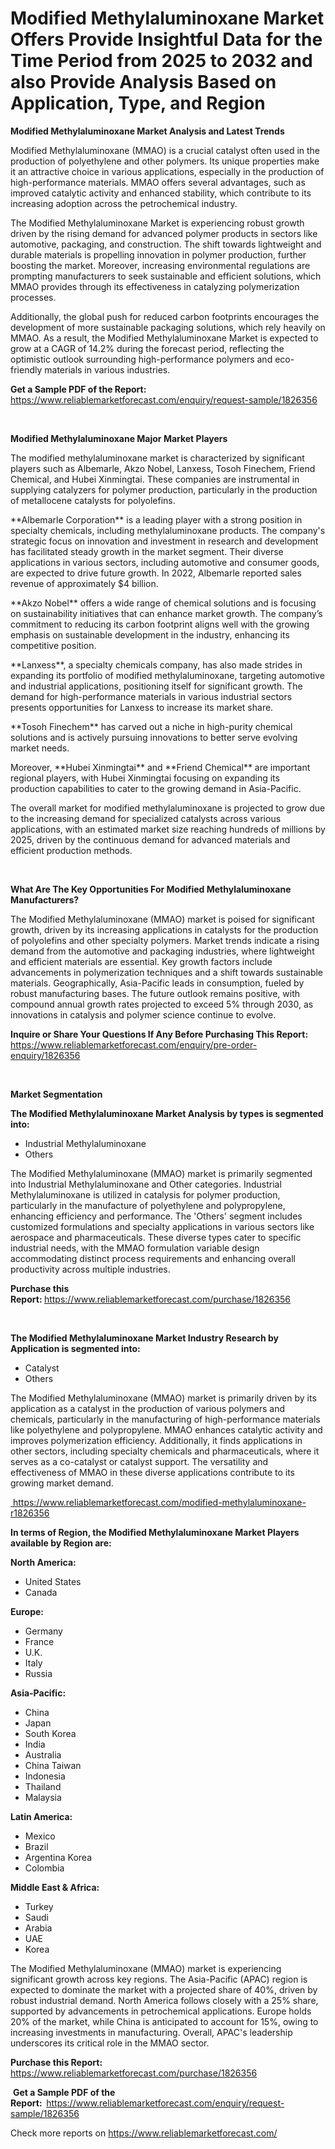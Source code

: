<p><h1>Modified Methylaluminoxane Market Offers Provide Insightful Data for the Time Period from 2025 to 2032 and also Provide Analysis Based on Application, Type, and Region</h1></p><p><strong>Modified Methylaluminoxane Market Analysis and Latest Trends</strong></p>
<p><p>Modified Methylaluminoxane (MMAO) is a crucial catalyst often used in the production of polyethylene and other polymers. Its unique properties make it an attractive choice in various applications, especially in the production of high-performance materials. MMAO offers several advantages, such as improved catalytic activity and enhanced stability, which contribute to its increasing adoption across the petrochemical industry.</p><p>The Modified Methylaluminoxane Market is experiencing robust growth driven by the rising demand for advanced polymer products in sectors like automotive, packaging, and construction. The shift towards lightweight and durable materials is propelling innovation in polymer production, further boosting the market. Moreover, increasing environmental regulations are prompting manufacturers to seek sustainable and efficient solutions, which MMAO provides through its effectiveness in catalyzing polymerization processes.</p><p>Additionally, the global push for reduced carbon footprints encourages the development of more sustainable packaging solutions, which rely heavily on MMAO. As a result, the Modified Methylaluminoxane Market is expected to grow at a CAGR of 14.2% during the forecast period, reflecting the optimistic outlook surrounding high-performance polymers and eco-friendly materials in various industries.</p></p>
<p><strong>Get a Sample PDF of the Report:&nbsp;</strong> <a href="https://www.reliablemarketforecast.com/enquiry/request-sample/1826356?utm_campaign=2929&utm_medium=2&utm_source=Github&utm_content=ia&utm_term=01042025&utm_id=modified-methylaluminoxane">https://www.reliablemarketforecast.com/enquiry/request-sample/1826356</a></p>
<p>&nbsp;</p>
<p><strong>Modified Methylaluminoxane Major Market Players</strong></p>
<p><p>The modified methylaluminoxane market is characterized by significant players such as Albemarle, Akzo Nobel, Lanxess, Tosoh Finechem, Friend Chemical, and Hubei Xinmingtai. These companies are instrumental in supplying catalyzers for polymer production, particularly in the production of metallocene catalysts for polyolefins.</p><p>**Albemarle Corporation** is a leading player with a strong position in specialty chemicals, including methylaluminoxane products. The company's strategic focus on innovation and investment in research and development has facilitated steady growth in the market segment. Their diverse applications in various sectors, including automotive and consumer goods, are expected to drive future growth. In 2022, Albemarle reported sales revenue of approximately $4 billion.</p><p>**Akzo Nobel** offers a wide range of chemical solutions and is focusing on sustainability initiatives that can enhance market growth. The company’s commitment to reducing its carbon footprint aligns well with the growing emphasis on sustainable development in the industry, enhancing its competitive position.</p><p>**Lanxess**, a specialty chemicals company, has also made strides in expanding its portfolio of modified methylaluminoxane, targeting automotive and industrial applications, positioning itself for significant growth. The demand for high-performance materials in various industrial sectors presents opportunities for Lanxess to increase its market share.</p><p>**Tosoh Finechem** has carved out a niche in high-purity chemical solutions and is actively pursuing innovations to better serve evolving market needs. </p><p>Moreover, **Hubei Xinmingtai** and **Friend Chemical** are important regional players, with Hubei Xinmingtai focusing on expanding its production capabilities to cater to the growing demand in Asia-Pacific.</p><p>The overall market for modified methylaluminoxane is projected to grow due to the increasing demand for specialized catalysts across various applications, with an estimated market size reaching hundreds of millions by 2025, driven by the continuous demand for advanced materials and efficient production methods.</p></p>
<p>&nbsp;</p>
<p><strong>What Are The Key Opportunities For Modified Methylaluminoxane Manufacturers?</strong></p>
<p><p>The Modified Methylaluminoxane (MMAO) market is poised for significant growth, driven by its increasing applications in catalysts for the production of polyolefins and other specialty polymers. Market trends indicate a rising demand from the automotive and packaging industries, where lightweight and efficient materials are essential. Key growth factors include advancements in polymerization techniques and a shift towards sustainable materials. Geographically, Asia-Pacific leads in consumption, fueled by robust manufacturing bases. The future outlook remains positive, with compound annual growth rates projected to exceed 5% through 2030, as innovations in catalysis and polymer science continue to evolve.</p></p>
<p><strong>Inquire or Share Your Questions If Any Before Purchasing This Report:</strong> <a href="https://www.reliablemarketforecast.com/enquiry/pre-order-enquiry/1826356?utm_campaign=2929&utm_medium=2&utm_source=Github&utm_content=ia&utm_term=01042025&utm_id=modified-methylaluminoxane">https://www.reliablemarketforecast.com/enquiry/pre-order-enquiry/1826356</a></p>
<p>&nbsp;</p>
<p><strong>Market Segmentation</strong></p>
<p><strong>The Modified Methylaluminoxane Market Analysis by types is segmented into:</strong></p>
<p><ul><li>Industrial Methylaluminoxane</li><li>Others</li></ul></p>
<p><p>The Modified Methylaluminoxane (MMAO) market is primarily segmented into Industrial Methylaluminoxane and Other categories. Industrial Methylaluminoxane is utilized in catalysis for polymer production, particularly in the manufacture of polyethylene and polypropylene, enhancing efficiency and performance. The 'Others' segment includes customized formulations and specialty applications in various sectors like aerospace and pharmaceuticals. These diverse types cater to specific industrial needs, with the MMAO formulation variable design accommodating distinct process requirements and enhancing overall productivity across multiple industries.</p></p>
<p><strong>Purchase this Report:&nbsp;</strong><a href="https://www.reliablemarketforecast.com/purchase/1826356?utm_campaign=2929&utm_medium=2&utm_source=Github&utm_content=ia&utm_term=01042025&utm_id=modified-methylaluminoxane">https://www.reliablemarketforecast.com/purchase/1826356</a></p>
<p>&nbsp;</p>
<p><strong>The Modified Methylaluminoxane Market Industry Research by Application is segmented into:</strong></p>
<p><ul><li>Catalyst</li><li>Others</li></ul></p>
<p><p>The Modified Methylaluminoxane (MMAO) market is primarily driven by its application as a catalyst in the production of various polymers and chemicals, particularly in the manufacturing of high-performance materials like polyethylene and polypropylene. MMAO enhances catalytic activity and improves polymerization efficiency. Additionally, it finds applications in other sectors, including specialty chemicals and pharmaceuticals, where it serves as a co-catalyst or catalyst support. The versatility and effectiveness of MMAO in these diverse applications contribute to its growing market demand.</p></p>
<p><a href="https://www.reliablemarketforecast.com/modified-methylaluminoxane-r1826356?utm_campaign=2929&utm_medium=2&utm_source=Github&utm_content=ia&utm_term=01042025&utm_id=modified-methylaluminoxane">&nbsp;https://www.reliablemarketforecast.com/modified-methylaluminoxane-r1826356</a></p>
<p><strong>In terms of Region, the Modified Methylaluminoxane Market Players available by Region are:</strong></p>
<p>
    <p> <strong> North America: </strong>
        <ul>
            <li>United States</li>
            <li>Canada</li>
        </ul>
        </p> 
    <p> <strong> Europe: </strong>
        <ul>
            <li>Germany</li>
            <li>France</li>
            <li>U.K.</li>
            <li>Italy</li>
            <li>Russia</li>
        </ul>
        </p> 
    <p> <strong> Asia-Pacific: </strong>
        <ul>
            <li>China</li>
            <li>Japan</li>
            <li>South Korea</li>
            <li>India</li>
            <li>Australia</li>
            <li>China Taiwan</li>
            <li>Indonesia</li>
            <li>Thailand</li>
            <li>Malaysia</li>
        </ul>
        </p> 
    <p> <strong> Latin America: </strong>
        <ul>
            <li>Mexico</li>
            <li>Brazil</li>
            <li>Argentina Korea</li>
            <li>Colombia</li>
        </ul>
        </p> 
    <p> <strong> Middle East & Africa: </strong>
        <ul>
            <li>Turkey</li>
            <li>Saudi</li>
            <li>Arabia</li>
            <li>UAE</li>
            <li>Korea</li>
        </ul>
    </p>
    </p>
<p><p>The Modified Methylaluminoxane (MMAO) market is experiencing significant growth across key regions. The Asia-Pacific (APAC) region is expected to dominate the market with a projected share of 40%, driven by robust industrial demand. North America follows closely with a 25% share, supported by advancements in petrochemical applications. Europe holds 20% of the market, while China is anticipated to account for 15%, owing to increasing investments in manufacturing. Overall, APAC's leadership underscores its critical role in the MMAO sector.</p></p>
<p><strong>Purchase this Report: </strong><a href="https://www.reliablemarketforecast.com/purchase/1826356?utm_campaign=2929&utm_medium=2&utm_source=Github&utm_content=ia&utm_term=01042025&utm_id=modified-methylaluminoxane">https://www.reliablemarketforecast.com/purchase/1826356</a></p>
<p>&nbsp;<strong>Get a Sample PDF of the Report:&nbsp;&nbsp;</strong><a href="https://www.reliablemarketforecast.com/enquiry/request-sample/1826356?utm_campaign=2929&utm_medium=2&utm_source=Github&utm_content=ia&utm_term=01042025&utm_id=modified-methylaluminoxane">https://www.reliablemarketforecast.com/enquiry/request-sample/1826356</a></p>
<p><strong></strong></p>
<p>Check more reports on <a href="https://www.reliablemarketforecast.com/?utm_campaign=2929&utm_medium=2&utm_source=Github&utm_content=ia&utm_term=01042025&utm_id=modified-methylaluminoxane">https://www.reliablemarketforecast.com/</a></p>